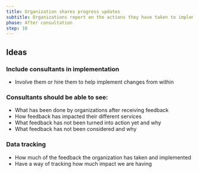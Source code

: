 ```yaml
---
title: Organization shares progress updates
subtitle: Organizations report on the actions they have taken to implement the feedback.
phase: After consultation
step: 10
---
```

## Ideas

### Include consultants in implementation

* Involve them or hire them to help implement changes from within

### Consultants should be able to see:

* What has been done by organizations after receiving feedback
* How feedback has impacted their different services
* What feedback has not been turned into action yet and why
* What feedback has not been considered and why

### Data tracking

* How much of the feedback the organization has taken and implemented
* Have a way of tracking how much impact we are having